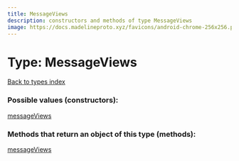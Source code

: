 ```yaml
---
title: MessageViews
description: constructors and methods of type MessageViews
image: https://docs.madelineproto.xyz/favicons/android-chrome-256x256.png
---
```

# Type: MessageViews
[Back to types index](index.md)



### Possible values (constructors):

[messageViews](../constructors/messageViews.md)  



### Methods that return an object of this type (methods):



[messageViews](../constructors/messageViews.md)  

